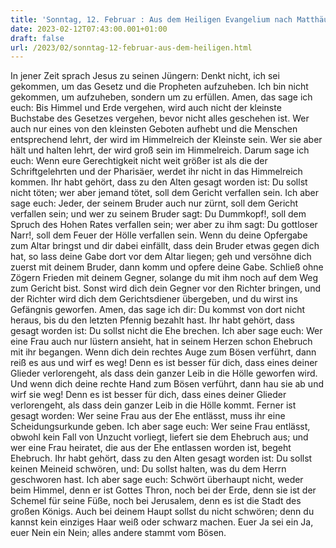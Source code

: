 ```yaml
---
title: 'Sonntag, 12. Februar : Aus dem Heiligen Evangelium nach Matthäus - Mt 5,17-37.'
date: 2023-02-12T07:43:00.001+01:00
draft: false
url: /2023/02/sonntag-12-februar-aus-dem-heiligen.html
---
```


In jener Zeit sprach Jesus zu seinen Jüngern: Denkt nicht, ich sei gekommen, um das Gesetz und die Propheten aufzuheben. Ich bin nicht gekommen, um aufzuheben, sondern um zu erfüllen. Amen, das sage ich euch: Bis Himmel und Erde vergehen, wird auch nicht der kleinste Buchstabe des Gesetzes vergehen, bevor nicht alles geschehen ist. Wer auch nur eines von den kleinsten Geboten aufhebt und die Menschen entsprechend lehrt, der wird im Himmelreich der Kleinste sein. Wer sie aber hält und halten lehrt, der wird groß sein im Himmelreich. Darum sage ich euch: Wenn eure Gerechtigkeit nicht weit größer ist als die der Schriftgelehrten und der Pharisäer, werdet ihr nicht in das Himmelreich kommen. Ihr habt gehört, dass zu den Alten gesagt worden ist: Du sollst nicht töten; wer aber jemand tötet, soll dem Gericht verfallen sein. Ich aber sage euch: Jeder, der seinem Bruder auch nur zürnt, soll dem Gericht verfallen sein; und wer zu seinem Bruder sagt: Du Dummkopf!, soll dem Spruch des Hohen Rates verfallen sein; wer aber zu ihm sagt: Du gottloser Narr!, soll dem Feuer der Hölle verfallen sein. Wenn du deine Opfergabe zum Altar bringst und dir dabei einfällt, dass dein Bruder etwas gegen dich hat, so lass deine Gabe dort vor dem Altar liegen; geh und versöhne dich zuerst mit deinem Bruder, dann komm und opfere deine Gabe. Schließ ohne Zögern Frieden mit deinem Gegner, solange du mit ihm noch auf dem Weg zum Gericht bist. Sonst wird dich dein Gegner vor den Richter bringen, und der Richter wird dich dem Gerichtsdiener übergeben, und du wirst ins Gefängnis geworfen. Amen, das sage ich dir: Du kommst von dort nicht heraus, bis du den letzten Pfennig bezahlt hast. Ihr habt gehört, dass gesagt worden ist: Du sollst nicht die Ehe brechen. Ich aber sage euch: Wer eine Frau auch nur lüstern ansieht, hat in seinem Herzen schon Ehebruch mit ihr begangen. Wenn dich dein rechtes Auge zum Bösen verführt, dann reiß es aus und wirf es weg! Denn es ist besser für dich, dass eines deiner Glieder verlorengeht, als dass dein ganzer Leib in die Hölle geworfen wird. Und wenn dich deine rechte Hand zum Bösen verführt, dann hau sie ab und wirf sie weg! Denn es ist besser für dich, dass eines deiner Glieder verlorengeht, als dass dein ganzer Leib in die Hölle kommt. Ferner ist gesagt worden: Wer seine Frau aus der Ehe entlässt, muss ihr eine Scheidungsurkunde geben. Ich aber sage euch: Wer seine Frau entlässt, obwohl kein Fall von Unzucht vorliegt, liefert sie dem Ehebruch aus; und wer eine Frau heiratet, die aus der Ehe entlassen worden ist, begeht Ehebruch. Ihr habt gehört, dass zu den Alten gesagt worden ist: Du sollst keinen Meineid schwören, und: Du sollst halten, was du dem Herrn geschworen hast. Ich aber sage euch: Schwört überhaupt nicht, weder beim Himmel, denn er ist Gottes Thron, noch bei der Erde, denn sie ist der Schemel für seine Füße, noch bei Jerusalem, denn es ist die Stadt des großen Königs. Auch bei deinem Haupt sollst du nicht schwören; denn du kannst kein einziges Haar weiß oder schwarz machen. Euer Ja sei ein Ja, euer Nein ein Nein; alles andere stammt vom Bösen.